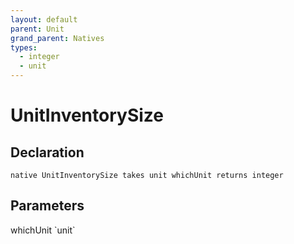 ```yaml
---
layout: default
parent: Unit
grand_parent: Natives
types:
  - integer
  - unit
---
```


# UnitInventorySize

## Declaration

```
native UnitInventorySize takes unit whichUnit returns integer
```

## Parameters
<dl>
  <dt>whichUnit `unit`</dt>
  <dd></dd>
</dl>